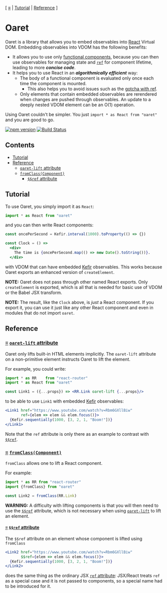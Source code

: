 [ [≡](#contents) | [Tutorial](#tutorial) | [Reference](#reference) ]

# Oaret

Oaret is a library that allows you to
embed observables
into [React](https://facebook.github.io/react/) Virtual DOM.  Embedding
observables into VDOM has the following benefits:
* It allows you to use
  only
  [functional components](https://facebook.github.io/react/docs/components-and-props.html#functional-and-class-components),
  because you can then use observables for managing state
  and [`ref`](https://facebook.github.io/react/docs/refs-and-the-dom.html) for
  component lifetime, leading to more **_concise code_**.
* It helps you to use React in an **_algorithmically efficient_** way:
  * The body of a functional component is evaluated only once each time the
    component is mounted.
    * This also helps you to avoid issues such as
      the
      [gotcha with ref](https://facebook.github.io/react/docs/refs-and-the-dom.html#caveats).
  * Only elements that contain embedded observables are rerendered when changes
    are pushed through observables.  An update to a deeply nested VDOM element
    can be an O(1) operation.

Using Oaret couldn't be simpler.  You just `import * as React from "oaret"` and
you are good to go.

[![npm version](https://badge.fury.io/js/oaret.svg)](http://badge.fury.io/js/oaret)
[![Build Status](https://travis-ci.org/fiatjaf/oaret.svg?branch=master)](https://travis-ci.org/fiatjaf/oaret)

## Contents

* [Tutorial](#tutorial)
* [Reference](#reference)
  * [`oaret-lift` attribute](#oaret-lift)
  * [`fromClass(Component)`](#fromClass "fromClass: Component props -> Component (Observable props)")
    * [`$$ref` attribute](#ref)

## Tutorial

To use Oaret, you simply import it as `React`:

```jsx
import * as React from "oaret"
```

and you can then write React components:

```jsx
const oncePerSecond = Kefir.interval(1000).toProperty(() => {})

const Clock = () =>
  <div>
    The time is {oncePerSecond.map(() => new Date().toString())}.
  </div>
```

with VDOM that can have embedded [Kefir](http://rpominov.github.io/kefir/)
observables.  This works because Oaret exports an enhanced version of
`createElement`.

**NOTE:** Oaret does not pass through other named React exports.  Only
`createElement` is exported, which is all that is needed for basic use of VDOM
or the Babel JSX transform.

**NOTE:** The result, like the `Clock` above, is *just* a React component.  If
you export it, you can use it just like any other React component and even in
modules that do not import `oaret`.

## Reference

### <a name="oaret-lift"></a> [≡](#contents) [`oaret-lift` attribute](#oaret-lift)

Oaret only lifts built-in HTML elements implicitly.  The `oaret-lift` attribute
on a non-primitive element instructs Oaret to lift the element.

For example, you could write:

```jsx
import * as RR    from "react-router"
import * as React from "oaret"

const Link1 = ({...props}) => <RR.Link oaret-lift {...props}/>
```

to be able to use `Link1` with
embedded [Kefir](http://rpominov.github.io/kefir/) observables:

```jsx
<Link1 href="https://www.youtube.com/watch?v=Rbm6GXllBiw"
       ref={elem => elem && elem.focus()}>
  {Kefir.sequentially(1000, [3, 2, 1, "Boom!"])}
</Link1>
```

Note that the `ref` attribute is only there as an example to contrast
with [`$$ref`](#ref).

### <a name="fromClass"></a> [≡](#contents) [`fromClass(Component)`](#fromClass "fromClass: Component props -> Component (Observable props)")

`fromClass` allows one to lift a React component.

For example:

```jsx
import * as RR from "react-router"
import {fromClass} from "oaret"

const Link2 = fromClass(RR.Link)
```

**WARNING:** A difficulty with lifting components is that you will then need to
use the [`$$ref`](#ref) attribute, which is not necessary when
using [`oaret-lift`](#oaret-lift) to lift an element.

#### <a name="ref"></a> [≡](#contents) [`$$ref` attribute](#ref)

The `$$ref` attribute on an element whose component is lifted using `fromClass`

```jsx
<Link2 href="https://www.youtube.com/watch?v=Rbm6GXllBiw"
       $$ref={elem => elem && elem.focus()}>
  {Kefir.sequentially(1000, [3, 2, 1, "Boom!"])}
</Link2>
```

does the same thing as the ordinary
JSX
[`ref` attribute](https://facebook.github.io/react/docs/more-about-refs.html#the-ref-callback-attribute):
JSX/React treats `ref` as a special case and it is not passed to components, so
a special name had to be introduced for it.
